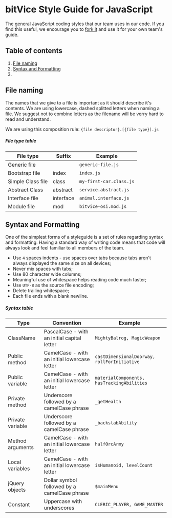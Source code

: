 # bitVice Style Guide for JavaScript

The general JavaScript coding styles that our team uses in our code.
If you find this useful, we encourage you to [fork it](https://github.com/bitvice/JS-StyleGuide) and use it for your own team's guide.

## Table of contents

1. [File naming](#file-naming)
2. [Syntax and Formatting](#syntax-and-formatting)
3. 

## File naming
The names that we give to a file is important as it should describe it's contents. We are using lowercase, dashed splitted letters when naming a file. We suggest not to combine letters as the filename will be verry hard to read and understand.

We are using this composition rule: ``` {file descriptor}.[{file type}].js ```

##### File type table

File type         | Suffix    | Example
------------------|-----------|---------
Generic file      |           | `` generic-file.js ``
Bootstrap file    | index     | `` index.js ``
Simple Class file | class     | `` my-first-car.class.js ``
Abstract Class    | abstract  | `` service.abstract.js ``
Interface file    | interface | `` animal.interface.js ``
Module file       | mod       | `` bitvice-osi.mod.js ``



## Syntax and Formatting

One of the simplest forms of a styleguide is a set of rules regarding syntax and formatting. Having a standard way of writing code means that code will always look and feel familiar to all members of the team.

* Use `4` spaces indents - use spaces over tabs because tabs aren't always displayed the same size on all devices;
* Never mix spaces with tabs;
* Use 80 character wide columns;
* Meaningful use of whitespace helps reading code much faster;
* Use `UTF-8` as the source file encoding;
* Delete trailing whitespace;
* Each file ends with a blank newline.

##### Syntax table

Type             | Convention                                   | Example
-----------------|----------------------------------------------|-----------
ClassName        | PascalCase - with an initial capital letter  | ``` MightyBalrog, MagicWeapon ```
Public method    | CamelCase - with an initial lowercase letter | ``` castDimensionalDoorway, rollForInitiative ```
Public variable  | CamelCase - with an initial lowercase letter | ``` materialComponents, hasTrackingAbilities ```
Private method   | Underscore followed by a camelCase phrase    | ``` _getHealth ```
Private variable | Underscore followed by a camelCase phrase    | ``` _backstabAbility  ```
Method arguments | CamelCase - with an initial lowercase letter | ``` halfOrcArmy ```
Local variables  | CamelCase - with an initial lowercase letter | ``` isHumanoid, levelCount ```
jQuery objects   | Dollar symbol followed by a camelCase phrase | ``` $mainMenu ```
Constant         | Uppercase with underscores                   | ``` CLERIC_PLAYER, GAME_MASTER  ```

